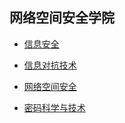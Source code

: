 ## 网络空间安全学院

- [信息安全](grad-application/biology/bioinformatics/README.md)

- [信息对抗技术](grad-application/biology/biotechnology/README.md)

- [网络空间安全](grad-application/biology/bioscience/README.md)

- [密码科学与技术](grad-application/biology/bioscience/README.md)

